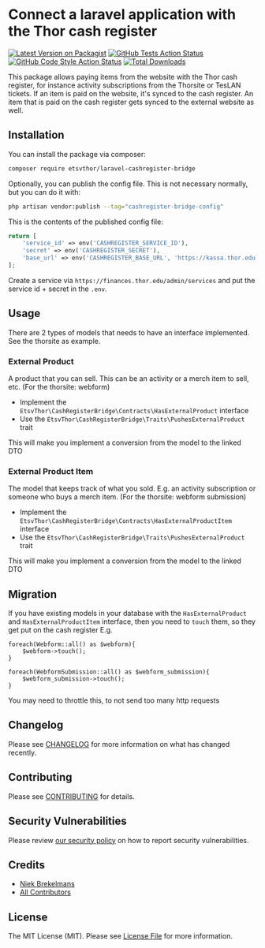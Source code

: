 # Connect a laravel application with the Thor cash register

[![Latest Version on Packagist](https://img.shields.io/packagist/v/etsvthor/laravel-cashregister-bridge.svg?style=flat-square)](https://packagist.org/packages/etsvthor/laravel-cashregister-bridge)
[![GitHub Tests Action Status](https://img.shields.io/github/actions/workflow/status/etsvthor/laravel-cashregister-bridge/run-tests.yml?branch=main&label=tests&style=flat-square)](https://github.com/etsvthor/laravel-cashregister-bridge/actions?query=workflow%3Arun-tests+branch%3Amain)
[![GitHub Code Style Action Status](https://img.shields.io/github/actions/workflow/status/etsvthor/laravel-cashregister-bridge/fix-php-code-style-issues.yml?branch=main&label=code%20style&style=flat-square)](https://github.com/etsvthor/laravel-cashregister-bridge/actions?query=workflow%3A"Fix+PHP+code+style+issues"+branch%3Amain)
[![Total Downloads](https://img.shields.io/packagist/dt/etsvthor/laravel-cashregister-bridge.svg?style=flat-square)](https://packagist.org/packages/etsvthor/laravel-cashregister-bridge)

This package allows paying items from the website with the Thor cash register, for instance activity subscriptions from the Thorsite or TesLAN tickets. If an item is paid on the website, it's synced to the cash register. An item that is paid on the cash register gets synced to the external website as well.

## Installation

You can install the package via composer:

```bash
composer require etsvthor/laravel-cashregister-bridge
```

Optionally, you can publish the config file. This is not necessary normally, but you can do it with:

```bash
php artisan vendor:publish --tag="cashregister-bridge-config"
```

This is the contents of the published config file:

```php
return [
    'service_id' => env('CASHREGISTER_SERVICE_ID'),
    'secret' => env('CASHREGISTER_SECRET'),
    'base_url' => env('CASHREGISTER_BASE_URL', 'https://kassa.thor.edu`'),
];
```

Create a service via `https://finances.thor.edu/admin/services` and put the service id + secret in the `.env`.

## Usage
There are 2 types of models that needs to have an interface implemented. See the thorsite as example. 

### External Product
A product that you can sell. This can be an activity or a merch item to sell, etc.
(For the thorsite: webform)
- Implement the `EtsvThor\CashRegisterBridge\Contracts\HasExternalProduct` interface
- Use the `EtsvThor\CashRegisterBridge\Traits\PushesExternalProduct` trait

This will make you implement a conversion from the model to the linked DTO

### External Product Item
The model that keeps track of what you sold. E.g. an activity subscription or someone who buys a merch item.
(For the thorsite: webform submission)
- Implement the `EtsvThor\CashRegisterBridge\Contracts\HasExternalProductItem` interface
- Use the `EtsvThor\CashRegisterBridge\Traits\PushesExternalProduct` trait

This will make you implement a conversion from the model to the linked DTO

## Migration
If you have existing models in your database with the `HasExternalProduct` and `HasExternalProductItem` interface, then you need to `touch` them, so they get put on the cash register E.g.
```
foreach(Webform::all() as $webform){
    $webform->touch();
}

foreach(WebformSubmission::all() as $webform_submission){
    $webform_submission->touch();
}
```
You may need to throttle this, to not send too many http requests

## Changelog

Please see [CHANGELOG](CHANGELOG.md) for more information on what has changed recently.

## Contributing

Please see [CONTRIBUTING](CONTRIBUTING.md) for details.

## Security Vulnerabilities

Please review [our security policy](../../security/policy) on how to report security vulnerabilities.

## Credits

- [Niek Brekelmans](https://github.com/niekbr)
- [All Contributors](../../contributors)

## License

The MIT License (MIT). Please see [License File](LICENSE.md) for more information.
